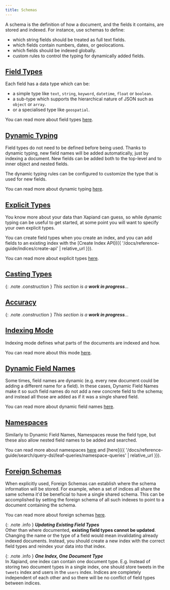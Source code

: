 ```yaml
---
title: Schemas
---
```


A schema is the definition of how a document, and the fields it contains, are
stored and indexed. For instance, use schemas to define:

* which string fields should be treated as full text fields.
* which fields contain numbers, dates, or geolocations.
* which fields should be indexed globally.
* custom rules to control the typing for dynamically added fields.


## [Field Types](field-types)

Each field has a data type which can be:

* a simple type like `text`, `string`, `keyword`, `datetime`, `float` or `boolean`.
* a sub-type which supports the hierarchical nature of JSON such as `object` or `array`.
* or a specialised type like `geospatial`.

You can read more about field types [here](field-types).


## [Dynamic Typing](dynamic-typing)

Field types do not need to be defined before being used. Thanks to dynamic
typing, new field names will be added automatically, just by indexing a
document. New fields can be added both to the top-level and to inner object and
nested fields.

The dynamic typing rules can be configured to customize the type that is used
for new fields.

You can read more about dynamic typing [here](dynamic-typing).


## [Explicit Types](explicit-types)

You know more about your data than Xapiand can guess, so while dynamic
typing can be useful to get started, at some point you will want to specify
your own explicit types.

You can create field types when you create an index, and you can add fields to
an existing index with the [Create Index API]({{ '/docs/reference-guide/indices/create-api' | relative_url }}).

You can read more about explicit types [here](explicit-types).


## [Casting Types](casting-types)

{: .note .construction }
_This section is a **work in progress**..._


## [Accuracy](accuracy)

{: .note .construction }
_This section is a **work in progress**..._


## [Indexing Mode](indexing-mode)

Indexing mode defines what parts of the documents are indexed and how.

You can read more about this mode [here](indexing-mode).


## [Dynamic Field Names](dynamic-field-names)

Some times, field names are dynamic (e.g. every new document could be adding a
different name for a field). In these cases, Dynamic Field Names make it so
such field names do not add a new concrete field to the schema; and instead
all those are added as if it was a single shared field.

You can read more about dynamic field names [here](dynamic-field-names).


## [Namespaces](namespaces)

Similarly to Dynamic Field Names, Namespaces reuse the field type, but these
also allow nested field names to be added and searched.

You can read more about namespaces [here](indexing-mode) and
[here]({{ '/docs/reference-guide/search/query-dsl/leaf-queries/namespace-queries' | relative_url }}).


## [Foreign Schemas](foreign-schemas)

When explicitly used, Foreign Schemas can establish where the schema information
will be stored. For example, when a set of indices all share the same schema
it'd be beneficial to have a single shared schema. This can be accomplished by
setting the foreign schema of all such indexes to point to a document containing
the schema.

You can read more about foreign schemas [here](foreign-schemas).


{: .note .info }
**_Updating Existing Field Types_**<br>
Other than where documented, **existing field types cannot be updated**.
Changing the name or the type of a field would mean invalidating already indexed
documents. Instead, you should create a new index with the correct field types
and reindex your data into that index.


{: .note .info }
**_One Index, One Document Type_**<br>
In Xapiand, one index can contain one document type. E.g. Instead of
storing two document types in a single index, one should store tweets in the
`tweets` index and users in the `users` index. Indices are completely
independent of each other and so there will be no conflict of field types
between indices.
